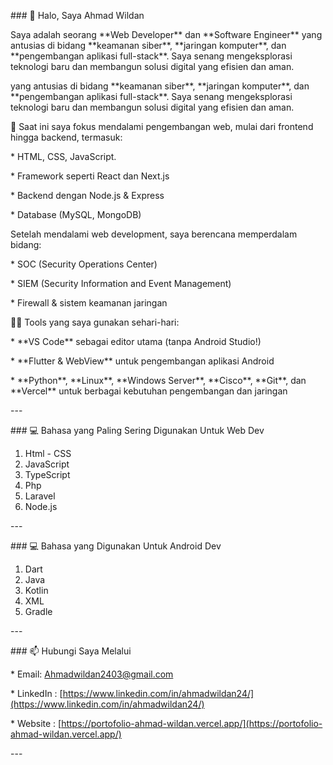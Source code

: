 \### 👋 Halo, Saya Ahmad Wildan

Saya adalah seorang \*\*Web Developer\*\* dan \*\*Software Engineer\*\* yang antusias di bidang \*\*keamanan siber\*\*, \*\*jaringan komputer\*\*, dan \*\*pengembangan aplikasi full-stack\*\*. Saya senang mengeksplorasi teknologi baru dan membangun solusi digital yang efisien dan aman.

yang antusias di bidang \*\*keamanan siber\*\*, \*\*jaringan komputer\*\*, dan \*\*pengembangan aplikasi full-stack\*\*. Saya senang mengeksplorasi teknologi baru dan membangun solusi digital yang efisien dan aman.

🔐 Saat ini saya fokus mendalami pengembangan web, mulai dari frontend hingga backend, termasuk:

\* HTML, CSS, JavaScript.

\* Framework seperti React dan Next.js

\* Backend dengan Node.js & Express

\* Database (MySQL, MongoDB)

Setelah mendalami web development, saya berencana memperdalam bidang:

\* SOC (Security Operations Center)

\* SIEM (Security Information and Event Management)

\* Firewall & sistem keamanan jaringan

🧑‍💻 Tools yang saya gunakan sehari-hari:

\* \*\*VS Code\*\* sebagai editor utama (tanpa Android Studio!)

\* \*\*Flutter & WebView\*\* untuk pengembangan aplikasi Android

\* \*\*Python\*\*, \*\*Linux\*\*, \*\*Windows Server\*\*, \*\*Cisco\*\*, \*\*Git\*\*, dan \*\*Vercel\*\* untuk berbagai kebutuhan pengembangan dan jaringan

\---

\### 💻 Bahasa yang Paling Sering Digunakan Untuk Web Dev

1. &#x20;Html - CSS
2. &#x20;JavaScript
3. &#x20;TypeScript
4. &#x20;Php
5. &#x20;Laravel
6. Node.js

\---

\### 💻 Bahasa yang Digunakan Untuk Android Dev

1. Dart
2. Java
3. Kotlin
4. XML
5. Gradle

\---

\### 📫 Hubungi Saya Melalui

\* Email: [Ahmadwildan2403@gmail.com](mailto:Ahmadwildan2403@gmail.com)

\* LinkedIn : [https://www.linkedin.com/in/ahmadwildan24/](https://www.linkedin.com/in/ahmadwildan24/)

\* Website : [https://portofolio-ahmad-wildan.vercel.app/](https://portofolio-ahmad-wildan.vercel.app/)

\---
